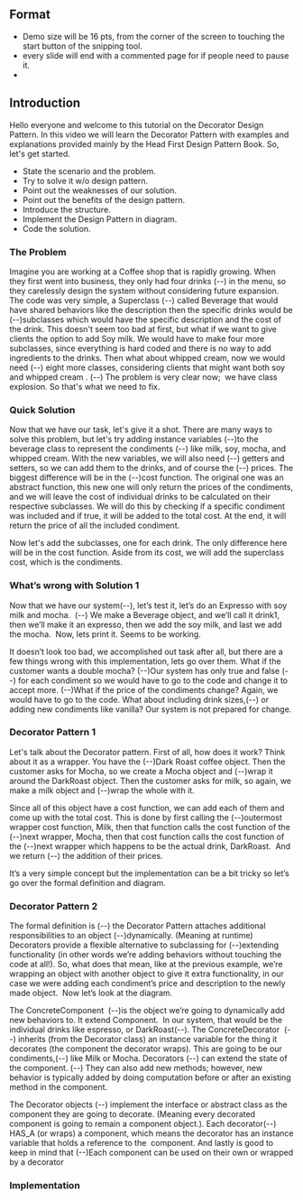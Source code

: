 ```toc
```

## Format
- Demo size will be 16 pts, from the corner of the screen to touching the start button of the snipping tool. 
- every slide will end with a commented page for if people need to pause it. 
- 




## Introduction

Hello everyone and welcome to this tutorial on the Decorator Design Pattern. In this video we will learn the Decorator Pattern with examples and explanations provided mainly by the Head First Design Pattern Book. So, let's get started.


- State the scenario and the problem.
- Try to solve it w/o design pattern.
- Point out the weaknesses of our solution.
- Point out the benefits of the design pattern.
- Introduce the structure.
- Implement the Design Pattern in diagram.
- Code the solution.


### The Problem
Imagine you are working at a Coffee shop that is rapidly growing. When they first went into business, they only had four drinks (--) in the menu, so they carelessly design the system without considering future expansion. The code was very simple, a Superclass (--) called Beverage that would have shared behaviors like the description then the specific drinks would be (--)subclasses which would have the specific description and the cost of the drink. This doesn't seem too bad at first, but what if we want to give clients the option to add Soy milk. We would have to make four more subclasses, since everything is hard coded and there is no way to add ingredients to the drinks. Then what about whipped cream, now we would need (--) eight more classes, considering clients that might want both soy and whipped cream . (--) The problem is very clear now;  we have class explosion. So that's what we need to fix.

### Quick Solution
Now that we have our task, let's give it a shot. There are many ways to solve this problem, but let's try adding instance variables (--)to the beverage class to represent the condiments (--) like milk, soy, mocha, and whipped cream. With the new variables, we will also need (--) getters and setters, so we can add them to the drinks, and of course the (--) prices. The biggest difference will be in the (--)cost function. The original one was an abstract function, this new one will only return the prices of the condiments, and we will leave the cost of individual drinks to be calculated on their respective subclasses. We will do this by checking if a specific condiment was included and if true, it will be added to the total cost. At the end, it will return the price of all the included condiment. 

Now let's add the subclasses, one for each drink. The only difference here will be in the cost function. Aside from its cost, we will add the superclass cost, which is the condiments.

### What’s wrong with Solution 1
Now that we have our system(--), let’s test it, let’s do an Expresso with soy milk and mocha.  (--) We make a Beverage object, and we’ll call it drink1, then we’ll make it an expresso, then we add the soy milk, and last we add the mocha.  Now, lets print it. Seems to be working.

It doesn’t look too bad, we accomplished out task after all, but there are a few things wrong with this implementation, lets go over them. What if the customer wants a double mocha? (--)Our system has only true and false (--) for each condiment so we would have to go to the code and change it to accept more. (--)What if the price of the condiments change? Again, we would have to go to the code. What about including drink sizes,(--) or adding new condiments like vanilla? Our system is not prepared for change.

### Decorator Pattern 1

Let's talk about the Decorator pattern. First of all, how does it work? Think about it as a wrapper. You have the (--)Dark Roast coffee object. Then the customer asks for Mocha, so we create a Mocha object and (--)wrap it around the DarkRoast object. Then the customer asks for milk, so again, we make a milk object and (--)wrap the whole with it.

Since all of this object have a cost function, we can add each of them and come up with the total cost. This is done by first calling the (--)outermost wrapper cost function, Milk, then that function calls the cost function of the (--)next wrapper, Mocha, then that cost function calls the cost function of the (--)next wrapper which happens to be the actual drink, DarkRoast.  And we return (--) the addition of their prices.

It’s a very simple concept but the implementation can be a bit tricky so let’s go over the formal definition and diagram.

### Decorator Pattern 2
The formal definition is (--) the Decorator Pattern attaches additional responsibilities to an object (--)dynamically. (Meaning at runtime) Decorators provide a flexible alternative to subclassing for (--)extending functionality (in other words we’re adding behaviors without touching the code at all!). So, what does that mean, like at the previous example, we’re wrapping an object with another object to give it extra functionality, in our case we were adding each condiment’s price and description to the newly made object.  Now let’s look at the diagram.

The ConcreteComponent  (--)is the object we’re going to dynamically add new behaviors to. It extend Component.  In our system, that would be the individual drinks like espresso, or DarkRoast(--). The ConcreteDecorator  (--) inherits (from the Decorator class) an instance variable for the thing it decorates (the component the decorator wraps). This are going to be our condiments,(--) like Milk or Mocha. Decorators (--) can extend the state of the component. (--) They can also add new methods; however, new behavior is typically added by doing computation before or after an existing method in the component.

The Decorator objects (--) implement the interface or abstract class as the component they are going to decorate. (Meaning every decorated component is going to remain a component object.). Each decorator(--) HAS_A (or wraps) a component, which means the decorator has an instance variable that holds a reference to the  component. And lastly is good to keep in mind that (--)Each component can be used on their own or wrapped by a decorator

### Implementation








